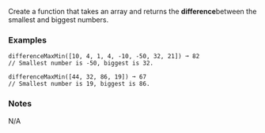 Create a function that takes an array and returns the **difference**between the smallest and biggest numbers.


### Examples ###
    differenceMaxMin([10, 4, 1, 4, -10, -50, 32, 21]) ➞ 82
    // Smallest number is -50, biggest is 32.

    differenceMaxMin([44, 32, 86, 19]) ➞ 67
    // Smallest number is 19, biggest is 86.


### Notes ###
N/A